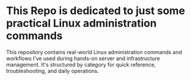 # This Repo is dedicated to just some practical Linux administration commands

This repository contains real-world Linux administration commands and workflows I've used during hands-on server and infrastructure management. It's structured by category for quick reference, troubleshooting, and daily operations.
